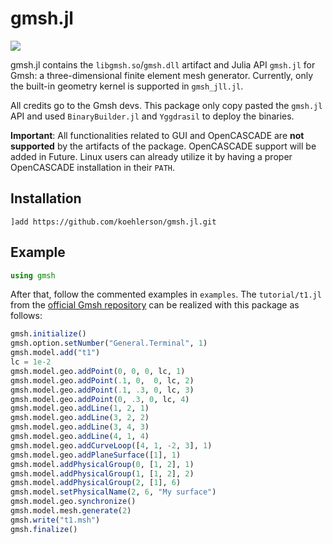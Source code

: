 # gmsh.jl

[![][docs-dev-img]][docs-dev-url]

[docs-dev-img]: https://img.shields.io/badge/docs-dev-blue.svg

[docs-dev-url]: http://koehlerson.github.io/gmsh.jl/dev/


gmsh.jl contains the `libgmsh.so`/`gmsh.dll`
artifact and Julia API `gmsh.jl` for Gmsh: a three-dimensional finite element mesh generator.
Currently, only the built-in geometry kernel is supported in `gmsh_jll.jl`.

All credits go to the Gmsh devs. This package only copy pasted the `gmsh.jl` API and used `BinaryBuilder.jl` and `Yggdrasil` 
to deploy the binaries.

**Important**: All functionalities related to GUI and OpenCASCADE are **not supported** by the artifacts of the package. 
OpenCASCADE support will be added in Future. Linux users can already utilize it by having a proper OpenCASCADE installation in their `PATH`.

## Installation

```
]add https://github.com/koehlerson/gmsh.jl.git
```

## Example

```julia
using gmsh
```

After that, follow the commented examples in `examples`. The `tutorial/t1.jl` from the [official Gmsh repository](https://gitlab.onelab.info/gmsh/gmsh)
can be realized with this package as follows:

```julia
gmsh.initialize()
gmsh.option.setNumber("General.Terminal", 1)
gmsh.model.add("t1")
lc = 1e-2
gmsh.model.geo.addPoint(0, 0, 0, lc, 1)
gmsh.model.geo.addPoint(.1, 0,  0, lc, 2)
gmsh.model.geo.addPoint(.1, .3, 0, lc, 3)
gmsh.model.geo.addPoint(0, .3, 0, lc, 4)
gmsh.model.geo.addLine(1, 2, 1)
gmsh.model.geo.addLine(3, 2, 2)
gmsh.model.geo.addLine(3, 4, 3)
gmsh.model.geo.addLine(4, 1, 4)
gmsh.model.geo.addCurveLoop([4, 1, -2, 3], 1)
gmsh.model.geo.addPlaneSurface([1], 1)
gmsh.model.addPhysicalGroup(0, [1, 2], 1)
gmsh.model.addPhysicalGroup(1, [1, 2], 2)
gmsh.model.addPhysicalGroup(2, [1], 6)
gmsh.model.setPhysicalName(2, 6, "My surface")
gmsh.model.geo.synchronize()
gmsh.model.mesh.generate(2)
gmsh.write("t1.msh")
gmsh.finalize()
```
